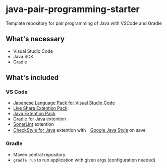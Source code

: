 # java-pair-programming-starter
Template repository for pair programming of Java with VSCode and Gradle

## What's necessary

- Visual Studio Code
- Java SDK
- Gradle

## What's included

### VS Code

- [Japanese Language Pack for Visual Studio Code](https://marketplace.visualstudio.com/items?itemName=MS-CEINTL.vscode-language-pack-ja)
- [Live Share Extention Pack](https://marketplace.visualstudio.com/items?itemName=MS-vsliveshare.vsliveshare)
- [Java Extention Pack](https://marketplace.visualstudio.com/items?itemName=vscjava.vscode-java-pack)
- [Gradle for Java](https://marketplace.visualstudio.com/items?itemName=vscjava.vscode-gradle) extention
- [SonarLint](https://marketplace.visualstudio.com/items?itemName=SonarSource.sonarlint-vscode) extention
- [CheckStyle for Java](https://marketplace.visualstudio.com/items?itemName=shengchen.vscode-checkstyle) extention with　[Google Java Style](https://google.github.io/styleguide/javaguide.html) on save

### Gradle

- Maven central repository
- `gradle run` to run application with given args (configuration needed)
